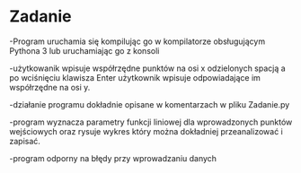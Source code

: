 # Zadanie
-Program uruchamia się kompilując go w kompilatorze obsługującym Pythona 3 lub uruchamiając go z konsoli

-użytkowanik wpisuje współrzędne punktów na osi x odzielonych spacją a po wciśnięciu klawisza Enter użytkownik
wpisuje odpowiadające im współrzędne na osi y.

-działanie programu dokładnie opisane w komentarzach w pliku Zadanie.py

-program wyznacza parametry funkcji liniowej dla wprowadzonych punktów wejściowych oraz rysuje wykres
który można dokładniej przeanalizować i zapisać.

-program odporny na błędy przy wprowadzaniu danych
